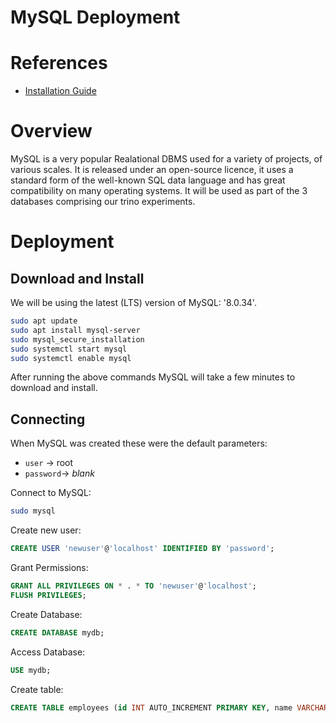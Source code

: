 # MySQL Deployment

# **References**
- [Installation Guide](https://dev.mysql.com/doc/mysql-installation-excerpt/8.0/en/data-directory-initialization.html)

# Overview

MySQL is a very popular Realational DBMS used for a variety of projects, of various scales. It is released under an open-source licence, it uses a standard form of the well-known SQL data language and has great compatibility on many operating systems. It will be used as part of the 3 databases comprising our trino experiments.

# Deployment
## Download and Install
We will be using the latest (LTS) version of MySQL: '8.0.34'.
```bash
sudo apt update
sudo apt install mysql-server
sudo mysql_secure_installation
sudo systemctl start mysql
sudo systemctl enable mysql
```
After running the above commands MySQL will take a few minutes to download and install.

## Connecting

When MySQL was created these were the default parameters: 

- `user` → root
- `password`→ *blank*

Connect to MySQL:
```bash
sudo mysql
```

Create new user:
```sql
CREATE USER 'newuser'@'localhost' IDENTIFIED BY 'password';
```

Grant Permissions:
```sql
GRANT ALL PRIVILEGES ON * . * TO 'newuser'@'localhost';
FLUSH PRIVILEGES;
```

Create Database:
```sql
CREATE DATABASE mydb;
```

Access Database:
```sql
USE mydb;
```

Create table:
```sql
CREATE TABLE employees (id INT AUTO_INCREMENT PRIMARY KEY, name VARCHAR(255), position VARCHAR(255));
```
